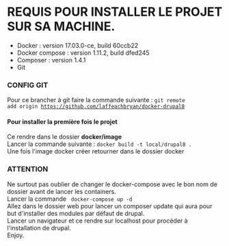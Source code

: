 # REQUIS POUR INSTALLER LE PROJET SUR SA MACHINE. # 

* Docker : version 17.03.0-ce, build 60ccb22
* Docker compose : version 1.11.2, build dfed245
* Composer : version 1.4.1
* Git
### CONFIG GIT ###
Pour ce brancher à git faire la commande suivante : 
<code>git remote add origin https://github.com/laffeachbryan/docker-drupal8</code>
#### Pour installer la première fois le projet ####
Ce rendre dans le dossier <b>docker/image</b><br/>
Lancer la commande suivante : <code>docker build -t local/drupal8 .</code><br />
Une fois l'image docker créer retourner dans le dossier docker <br/>
### ATTENTION ###
Ne surtout pas oublier de changer le docker-compose avec le bon nom de dossier avant de lancer les containers.<br />
Lancer la commande <code> docker-compose up -d </code><br />
Allez dans le dossier web pour lancer un composer update qui aura pour but d'installer des modules par défaut de drupal.<br />
Lancer un navigateur et ce rendre sur localhost pour procéder à l'installation de drupal.<br/>
Enjoy.
